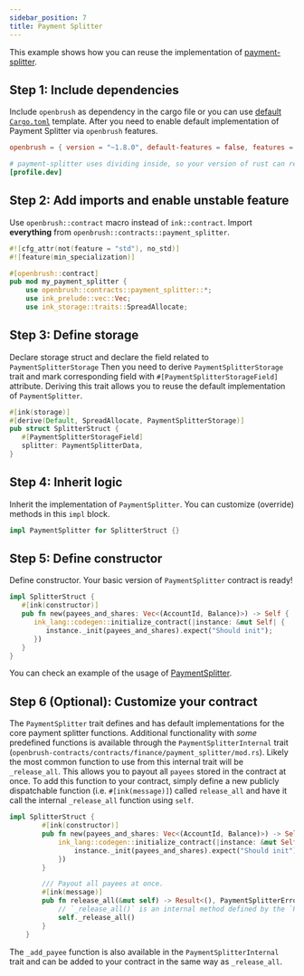 ```yaml
---
sidebar_position: 7
title: Payment Splitter
---
```


This example shows how you can reuse the implementation of
[payment-splitter](https://github.com/Supercolony-net/openbrush-contracts/tree/master/contracts/src/finance/payment_splitter).

## Step 1: Include dependencies

Include `openbrush` as dependency in the cargo file or you can use [default `Cargo.toml`](/smart-contracts/overview#the-default-toml-of-your-project-with-openbrush) template.
After you need to enable default implementation of Payment Splitter via `openbrush` features.

```toml
openbrush = { version = "~1.8.0", default-features = false, features = ["payment_splitter"] }

# payment-splitter uses dividing inside, so your version of rust can require you to disable check overflow.
[profile.dev]
```

## Step 2: Add imports and enable unstable feature

Use `openbrush::contract` macro instead of `ink::contract`. Import **everything** from `openbrush::contracts::payment_splitter`.

```rust
#![cfg_attr(not(feature = "std"), no_std)]
#![feature(min_specialization)]

#[openbrush::contract]
pub mod my_payment_splitter {
    use openbrush::contracts::payment_splitter::*;
    use ink_prelude::vec::Vec;
    use ink_storage::traits::SpreadAllocate;
```

## Step 3: Define storage

Declare storage struct and declare the field related to `PaymentSplitterStorage`
Then you need to derive `PaymentSplitterStorage` trait and mark corresponding field
with `#[PaymentSplitterStorageField]` attribute. Deriving this trait allows you to reuse
the default implementation of `PaymentSplitter`.

```rust
#[ink(storage)]
#[derive(Default, SpreadAllocate, PaymentSplitterStorage)]
pub struct SplitterStruct {
   #[PaymentSplitterStorageField]
   splitter: PaymentSplitterData,
}
```

## Step 4: Inherit logic

Inherit the implementation of `PaymentSplitter`. You can customize (override) methods in this `impl` block.

```rust
impl PaymentSplitter for SplitterStruct {}
```

## Step 5: Define constructor

Define constructor. Your basic version of `PaymentSplitter` contract is ready!

```rust
impl SplitterStruct {
   #[ink(constructor)]
   pub fn new(payees_and_shares: Vec<(AccountId, Balance)>) -> Self {
      ink_lang::codegen::initialize_contract(|instance: &mut Self| {
         instance._init(payees_and_shares).expect("Should init");
      })
   }
}
```

You can check an example of the usage of [PaymentSplitter](https://github.com/Supercolony-net/openbrush-contracts/tree/master/examples/payment_splitter).

## Step 6 (Optional): Customize your contract

The `PaymentSplitter` trait defines and has default implementations for the core payment splitter functions. Additional functionality with *some* predefined functions is available through the `PaymentSplitterInternal` trait (`openbrush-contracts/contracts/finance/payment_splitter/mod.rs`). Likely the most common function to use from this internal trait will be `_release_all`. This allows you to payout all `payees` stored in the contract at once. To add this function to your contract, simply define a new publicly dispatchable function (i.e. `#[ink(message)]`) called `release_all` and have it call the internal `_release_all` function using `self`.

```rust
impl SplitterStruct {
        #[ink(constructor)]
        pub fn new(payees_and_shares: Vec<(AccountId, Balance)>) -> Self {
            ink_lang::codegen::initialize_contract(|instance: &mut Self| {
                instance._init(payees_and_shares).expect("Should init");
            })
        }

        /// Payout all payees at once.
        #[ink(message)]
        pub fn release_all(&mut self) -> Result<(), PaymentSplitterError> {
            // `_release_all()` is an internal method defined by the `PaymentSplitterInternal` trait
            self._release_all()
        }
    }
```
The `_add_payee` function is also available in the `PaymentSplitterInternal` trait and can be added to your contract in the same way as `_release_all`.